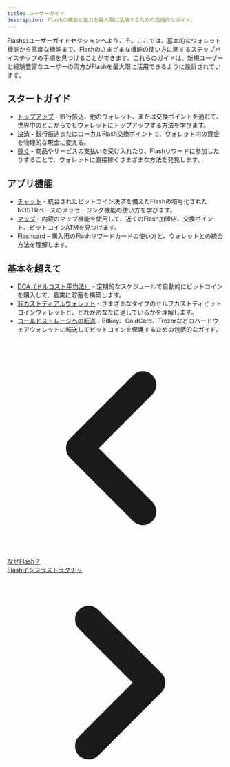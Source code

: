 ```yaml
---
title: ユーザーガイド
description: Flashの機能と能力を最大限に活用するための包括的なガイド。
---
```


Flashのユーザーガイドセクションへようこそ。ここでは、基本的なウォレット機能から高度な機能まで、Flashのさまざまな機能の使い方に関するステップバイステップの手順を見つけることができます。これらのガイドは、新規ユーザーと経験豊富なユーザーの両方がFlashを最大限に活用できるように設計されています。

## スタートガイド

-   [トップアップ](guides/get-cash) - 銀行振込、他のウォレット、または交換ポイントを通じて、世界中のどこからでもウォレットにトップアップする方法を学びます。
-   [決済](guides/cash-out) - 銀行振込またはローカルFlash交換ポイントで、ウォレット内の資金を物理的な現金に変える。
-   [稼ぐ](guides/earn) - 商品やサービスの支払いを受け入れたり、Flashリワードに参加したりすることで、ウォレットに直接稼ぐさまざまな方法を発見します。

## アプリ機能

<!-- - [連絡先](guides/contacts) - チャットタブを通じて直接メッセージングとビットコイン決済のために連絡先にアクセス、追加、および対話する方法。 -->

-   [チャット](guides/chat) - 統合されたビットコイン決済を備えたFlashの暗号化されたNOSTRベースのメッセージング機能の使い方を学びます。
-   [マップ](guides/map) - 内蔵のマップ機能を使用して、近くのFlash加盟店、交換ポイント、ビットコインATMを見つけます。
-   [Flashcard](guides/flashcard) - 購入用のFlashリワードカードの使い方と、ウォレットとの統合方法を理解します。

## 基本を超えて

-   [DCA（ドルコスト平均法）](guides/dca) - 定期的なスケジュールで自動的にビットコインを購入して、着実に貯蓄を構築します。
-   [非カストディアルウォレット](guides/non-custodial-wallets) - さまざまなタイプのセルフカストディビットコインウォレットと、どれがあなたに適しているかを理解します。
-   [コールドストレージへの転送](guides/sweep-to-cold-storage) - Bitkey、ColdCard、Trezorなどのハードウェアウォレットに転送してビットコインを保護するための包括的なガイド。

<!-- Navigation links -->
<div class="flex justify-between items-center mt-8 pt-4 border-t border-zinc-200 dark:border-zinc-700">
  <div class="w-1/3 text-left">
    <a href="why-flash" class="inline-flex items-center bg-purple-600 hover:bg-purple-700 text-white rounded-md transition-colors px-4 py-2 text-sm font-medium shadow-sm hover:shadow-md">
      <svg xmlns="http://www.w3.org/2000/svg" class="h-6 w-6 mr-2" fill="none" viewBox="0 0 24 24" stroke="currentColor">
        <path stroke-linecap="round" stroke-linejoin="round" stroke-width="3" d="M15 19l-7-7 7-7" />
      </svg>
      なぜFlash？
    </a>
  </div>
  <div class="w-1/3 text-center">
    <!-- Optional center content -->
  </div>
  <div class="w-1/3 text-right">
    <a href="flash-infrastructure" class="inline-flex items-center bg-purple-600 hover:bg-purple-700 text-white rounded-md transition-colors px-4 py-2 text-sm font-medium shadow-sm hover:shadow-md">
      Flashインフラストラクチャ
      <svg xmlns="http://www.w3.org/2000/svg" class="h-6 w-6 ml-2" fill="none" viewBox="0 0 24 24" stroke="currentColor">
        <path stroke-linecap="round" stroke-linejoin="round" stroke-width="3" d="M9 5l7 7-7 7" />
      </svg>
    </a>
  </div>
</div>